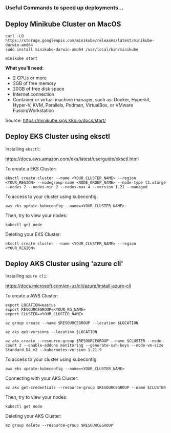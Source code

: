 
### Useful Commands to speed up deployments...

<H2>Deploy Minikube Cluster on MacOS</H2>

```
curl -LO https://storage.googleapis.com/minikube/releases/latest/minikube-darwin-amd64
sudo install minikube-darwin-amd64 /usr/local/bin/minikube
```

```
minikube start
```

**What you’ll need:**
- 2 CPUs or more
- 2GB of free memory
- 20GB of free disk space
- Internet connection
- Container or virtual machine manager, such as: Docker, Hyperkit, Hyper-V, KVM, Parallels, Podman, VirtualBox, or VMware Fusion/Workstation

Source: https://minikube.sigs.k8s.io/docs/start/

<H2>Deploy EKS Cluster using eksctl</H2>

Installing `eksctl`:

https://docs.aws.amazon.com/eks/latest/userguide/eksctl.html

To create a EKS Cluster:

```
eksctl create cluster --name <YOUR_CLUSTER_NAME> --region <YOUR_REGION> --nodegroup-name <NODE_GROUP_NAME> --node-type t3.xlarge  --nodes 2 --nodes-min 2 --nodes-max 4 --version 1.21 --managed
```

To access to your cluster using kubeconfig:

```
aws eks update-kubeconfig --name=<YOUR_CLUSTER_NAME>
```

Then, try to view your nodes:

```
kubectl get node
```

Deleting your EKS Cluster:

```
eksctl create cluster --name <YOUR_CLUSTER_NAME> --region <YOUR_REGION> 
```


<H2>Deploy AKS Cluster using 'azure cli' </H2>

Installing `azure cli`:

https://docs.microsoft.com/en-us/cli/azure/install-azure-cli

To create a AWS Cluster:

```
export LOCATION=eastus
export RESOURCEGROUP=<YOUR_RG_NAME>
export CLUSTER=<YOUR_CLUSTER_NAME>
```

```
az group create --name $RESOURCEGROUP --location $LOCATION
```

```
az aks get-versions --location $LOCATION
```

```
az aks create --resource-group $RESOURCEGROUP --name $CLUSTER --node-count 2 --enable-addons monitoring --generate-ssh-keys --node-vm-size Standard_D4_v2 --kubernetes-version 1.21.9
```

To access to your cluster using kubeconfig:

```
aws eks update-kubeconfig --name=<YOUR_CLUSTER_NAME>
```

Connecting with your AKS Cluster:

```
az aks get-credentials --resource-group $RESOURCEGROUP --name $CLUSTER
```

Then, try to view your nodes:

```
kubectl get node
```

Deleting your AKS Cluster:

```
az group delete --resource-group $RESOURCEGROUP
```





